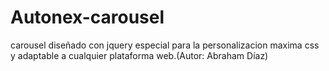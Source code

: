 Autonex-carousel
================

carousel diseñado con jquery especial para la personalizacion maxima css y adaptable a cualquier plataforma web.(Autor: Abraham Díaz)

